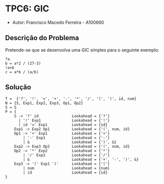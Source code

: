 # TPC6: GIC

- Autor: Francisco Macedo Ferreira - A100660

## Descrição do Problema

Pretende-se que se desenvolva uma GIC simples para o seguinte exemplo:

```
?a
b = a*2 / (27-3)
!a+b
c = a*b / (a/b)
```

## Solução

```
T =  {'?', '!', '=', '+', '-', '*', '/', '(', ')', id, num}
N = {S, Exp1, Exp2, Exp3, Op1, Op2}
S = S
P = {
    S -> '?' id               Lookahead = {'?'}
      | '!' Exp1              Lookahead = {'!'}
      | id '=' Exp1           Lookahead = {id}
    Exp1 -> Exp2 Op1          Lookahead = {'(', num, id}
    Op1 -> '+' Exp1           Lookahead = {'+'}
        | '-' Exp1            Lookahead = {'-'}
        | &                   Lookahead = {')', &}
    Exp2 -> Exp3 Op2          Lookahead = {'(', num, id}
    Op2 -> '*' Exp2           Lookahead = {'*'}
        | '/' Exp2            Lookahead = {'/'}
        | &                   Lookahead = {'+', '-', ')', &}
    Exp3 -> '(' Exp1 ')'      Lookahead = {'('}
        | num                 Lookahead = {num}
        | id                  Lookahead = {id}
}
```
